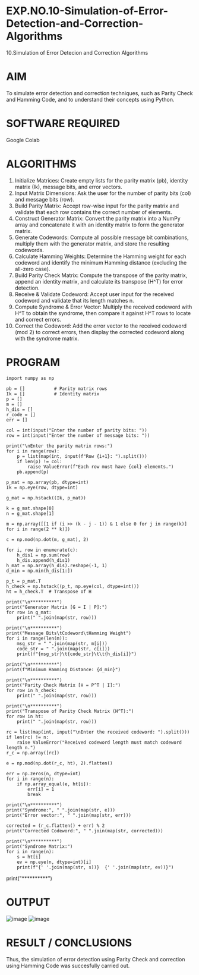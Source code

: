 # EXP.NO.10-Simulation-of-Error-Detection-and-Correction-Algorithms
10.Simulation of Error Detecion and Correction Algorithms

# AIM
To simulate error detection and correction techniques, such as Parity Check and Hamming Code, and to understand their concepts using Python.

# SOFTWARE REQUIRED
Google Colab

# ALGORITHMS
1. Initialize Matrices: Create empty lists for the parity matrix (pb), identity matrix (Ik), message bits, and error vectors.
2. Input Matrix Dimensions: Ask the user for the number of parity bits (col) and message bits (row).
3. Build Parity Matrix: Accept row-wise input for the parity matrix and validate that each row contains the correct number of elements.
4. Construct Generator Matrix: Convert the parity matrix into a NumPy array and concatenate it with an identity matrix to form the generator matrix.
5. Generate Codewords: Compute all possible message bit combinations, multiply them with the generator matrix, and store the resulting codewords.
6. Calculate Hamming Weights: Determine the Hamming weight for each codeword and identify the minimum Hamming distance (excluding the all-zero case).
7. Build Parity Check Matrix: Compute the transpose of the parity matrix, append an identity matrix, and calculate its transpose (H^T) for error detection.
8. Receive & Validate Codeword: Accept user input for the received codeword and validate that its length matches n.
9. Compute Syndrome & Error Vector: Multiply the received codeword with H^T to obtain the syndrome, then compare it against H^T rows to locate and correct errors.
10. Correct the Codeword: Add the error vector to the received codeword (mod 2) to correct errors, then display the corrected codeword along with the syndrome matrix.

# PROGRAM

    import numpy as np

    pb = []           # Parity matrix rows
    Ik = []           # Identity matrix
    p = []
    m = []
    h_dis = []
    r_code = []
    err = []

    col = int(input("Enter the number of parity bits: "))
    row = int(input("Enter the number of message bits: "))

    print("\nEnter the parity matrix rows:")
    for i in range(row):
        p = list(map(int, input(f"Row {i+1}: ").split()))
        if len(p) != col:
            raise ValueError(f"Each row must have {col} elements.")
        pb.append(p)

    p_mat = np.array(pb, dtype=int)
    Ik = np.eye(row, dtype=int)
    
    g_mat = np.hstack((Ik, p_mat))

    k = g_mat.shape[0]
    n = g_mat.shape[1]

    m = np.array([[1 if (i >> (k - j - 1)) & 1 else 0 for j in range(k)] for i in range(2 ** k)])

    c = np.mod(np.dot(m, g_mat), 2)

    for i, row in enumerate(c):
        h_dis1 = np.sum(row)
        h_dis.append(h_dis1)
    h_mat = np.array(h_dis).reshape(-1, 1)
    d_min = np.min(h_dis[1:])

    p_t = p_mat.T
    h_check = np.hstack((p_t, np.eye(col, dtype=int)))
    ht = h_check.T  # Transpose of H

    print("\n**********")
    print("Generator Matrix [G = I | P]:")
    for row in g_mat:
        print(" ".join(map(str, row)))

    print("\n**********")
    print("Message Bits\tCodeword\tHamming Weight")
    for i in range(len(m)):
        msg_str = " ".join(map(str, m[i]))
        code_str = " ".join(map(str, c[i]))
        print(f"{msg_str}\t{code_str}\t\t{h_dis[i]}")

    print("\n**********")
    print(f"Minimum Hamming Distance: {d_min}")

    print("\n**********")
    print("Parity Check Matrix [H = P^T | I]:")
    for row in h_check:
        print(" ".join(map(str, row)))

    print("\n**********")
    print("Transpose of Parity Check Matrix (H^T):")
    for row in ht:
        print(" ".join(map(str, row)))

    rc = list(map(int, input("\nEnter the received codeword: ").split()))
    if len(rc) != n:
        raise ValueError("Received codeword length must match codeword length n.")
    r_c = np.array([rc])

    e = np.mod(np.dot(r_c, ht), 2).flatten()

    err = np.zeros(n, dtype=int)
    for i in range(n):
        if np.array_equal(e, ht[i]):
            err[i] = 1
            break

    print("\n**********")
    print("Syndrome:", " ".join(map(str, e)))
    print("Error vector:", " ".join(map(str, err)))

    corrected = (r_c.flatten() + err) % 2
    print("Corrected Codeword:", " ".join(map(str, corrected)))

    print("\n**********")
    print("Syndrome Matrix:")
    for i in range(n):
        s = ht[i]
        ev = np.eye(n, dtype=int)[i]
        print(f"{' '.join(map(str, s))}  {' '.join(map(str, ev))}")
   print("**********")
   
# OUTPUT
![image](https://github.com/user-attachments/assets/f636de22-3bb3-43c6-8862-78728b87a2ff)
![image](https://github.com/user-attachments/assets/2243ba4e-6df7-4501-a129-431d9101250a)


 
# RESULT / CONCLUSIONS
Thus, the simulation of error detection using Parity Check and correction using Hamming Code was succesfully carried out.
